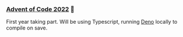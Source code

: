 ### [Advent of Code 2022](https://adventofcode.com/2022/about) 🎄

First year taking part. Will be using Typescript, running
[Deno](https://deno.land/) locally to compile on save.
